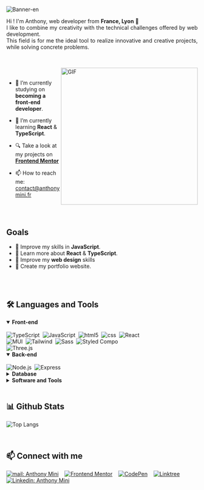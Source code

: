 <!-- Banner -->
![Banner-en](https://user-images.githubusercontent.com/82963356/217269246-8c42f952-e34b-4161-a676-8de2fa2c456b.png)

<p align="justify">
Hi ! I'm Anthony, web developer  from <b>France, Lyon</b> 📍
<br>
I like to combine my creativity with the technical challenges offered by web development.
<br>
This field is for me the ideal tool to realize innovative and creative projects, while solving concrete problems.
</p>

##

<br>

<!--- Web illustrations by Storyset ( https://storyset.com/web ) --->
<img align="right" alt="GIF" src="https://user-images.githubusercontent.com/82963356/217264053-30dfcbcf-6ce0-417f-9a2c-bf9eea88f770.svg" width="360px"/>

<br>


- 🔭 I’m currently studying on **becoming a front-end developer**.

- 🌱 I’m currently learning **React** & **TypeScript**.

- 🔍 Take a look at my projects on [**Frontend Mentor**](https://www.frontendmentor.io/profile/anthony-mini)

- 📫 How to reach me: <a href="mailto:contact@anthonymini.fr"> contact@anthonymini.fr</a>



<br>
<br>

## Goals

- 🚀 Improve my skills in **JavaScript**.
- 🚀 Learn more about **React** & **TypeScript**.
- 🚀 Improve my **web design** skills
- 🚀 Create my portfolio website.

<br>
<br>


<h2 align="left">🛠️ Languages and Tools</h2>

<div align = "left">

<details open>
<summary><b>Front-end</b></summary>
<br>
<img alt="TypeScript" src="https://img.shields.io/badge/-TypeScript-007ACC?style=for-the-badge&logo=typescript&logoColor=white" />&nbsp;
<img alt="JavaScript" src="https://img.shields.io/badge/-JavaScript-F7B93E?style=for-the-badge&logo=javascript&logoColor=white" />&nbsp;
<img alt="html5" src="https://img.shields.io/badge/-HTML5-E34F26?style=for-the-badge&logo=html5&logoColor=white" />&nbsp;
<img alt="css" src="https://img.shields.io/badge/-css3-1572B6?style=for-the-badge&logo=css3&logoColor=white" />&nbsp;
<img alt="React" src="https://img.shields.io/badge/-React-45b8d8?style=for-the-badge&logo=react&logoColor=white" />&nbsp;
<br>
<img alt="MUI" src="https://img.shields.io/badge/-Material UI-000000?style=for-the-badge&logo=mui&logoColor=white" />&nbsp;
<img alt="Tailwind" src="https://img.shields.io/badge/-tailwind css-38B2AC?style=for-the-badge&logo=tailwindcss&logoColor=white" />&nbsp;
<img alt="Sass" src="https://img.shields.io/badge/-Sass-CC6699?style=for-the-badge&logo=sass&logoColor=white" />&nbsp;
<img alt="Styled Compo" src="https://img.shields.io/badge/-Styled_Components-db7092?style=for-the-badge&logo=styled-components&logoColor=white" />&nbsp;
<br>
<img alt="Three.js" src="https://img.shields.io/badge/-Three.js-000000?style=for-the-badge&logo=three.js&logoColor=white" />&nbsp;
    
</details>

<details open>
<summary><b> Back-end</b></summary>
<br>
<img alt="Node.js" src="https://img.shields.io/badge/-Nodejs-339933?style=for-the-badge&logo=Node.js&logoColor=white" />&nbsp;
<img alt="Express" src="https://img.shields.io/badge/-Express-000000?style=for-the-badge&logo=express&logoColor=white" />&nbsp;
</details>

<details close>
<summary><b>Database</b></summary>
<br>
<img alt="MongoDB" src="https://img.shields.io/badge/-MongoDB-47A248?style=for-the-badge&logo=mongodb&logoColor=white" />&nbsp;
<img alt="MySql" src="https://img.shields.io/badge/-mysql-CC2927?style=for-the-badge&logo=mysql&logoColor=white" />&nbsp;
</details>

<details close>
<summary><b>Software and Tools</b></summary>
<br>

> Software :

<img alt="Figma" src="https://img.shields.io/badge/-Figma-2C2C2C?style=for-the-badge&logo=figma&logoColor=white" />&nbsp;
<img alt="Postman" src="https://img.shields.io/badge/-Postman-F15923?style=for-the-badge&logo=postman&logoColor=white" />&nbsp;
<img alt="VScode" src="https://img.shields.io/badge/-Visual Studio Code-007ACC?style=for-the-badge&logo=visual-studio-code&logoColor=white" />&nbsp;
<img alt="Docker" src="https://img.shields.io/badge/-Docker-46a2f1?style=for-the-badge&logo=docker&logoColor=white" />&nbsp;
<br>
<img alt="Blender" src="https://img.shields.io/badge/-blender-000000?style=for-the-badge&logo=blender&logoColor=white" />&nbsp;
<img alt="Virtualbox" src="https://img.shields.io/badge/-virtualbox-173761?style=for-the-badge&logo=virtualbox&logoColor=white" />&nbsp;

  > Tools : 

<img alt="Shell" src="https://img.shields.io/badge/-Shell-88E051?style=for-the-badge&logo=linux&logoColor=white" />&nbsp;
<img alt="vitejs" src="https://img.shields.io/badge/-vite.js-FFBE14?style=for-the-badge&logo=vite&logoColor=white" />&nbsp;
<img alt="CRA" src="https://img.shields.io/badge/-Create React App-07C8A3?style=for-the-badge&logo=createreactapp&logoColor=white" />&nbsp;
<img alt="Webpack" src="https://img.shields.io/badge/-Webpack-8DD6F9?style=for-the-badge&logo=webpack&logoColor=white" />&nbsp;
<br>
<img alt="git" src="https://img.shields.io/badge/-Git-F05032?style=for-the-badge&logo=git&logoColor=white" />&nbsp;
<img alt="npm" src="https://img.shields.io/badge/-NPM-CB3837?style=for-the-badge&logo=npm&logoColor=white" />&nbsp;
<img alt="yarn" src="https://img.shields.io/badge/-Yarn-45b8d8?style=for-the-badge&logo=yarn&logoColor=white" />&nbsp;
<img alt="Prettier" src="https://img.shields.io/badge/-Prettier-F7B93E?style=for-the-badge&logo=prettier&logoColor=white" />&nbsp;

</details>
</div>

<br>

<h2 align="left">📊 Github Stats</h2>

<div align = "left">

![Top Langs](https://github-readme-stats.vercel.app/api/top-langs/?username=anthony-mini&layout=compact&theme=react&exclude_repo=la-maison-jungle,AnthonyMini_3_13112021,AnthonyMini_PortfolioProject)


</div>
<br>

<h2 align="left">📫 Connect with me</h2>

<div align = "left">
    
[![mail: Anthony Mini](https://img.shields.io/badge/-Mail-red?style=for-the-badge&logo=Thunderbird&logoColor=white&link=mailto:contact@anthonymini.fr)](mailto:contact@anthonymini.fr)&nbsp;&nbsp;&nbsp;
[![Frontend Mentor](https://img.shields.io/badge/-Frontend%20Mentor-5F3DC4?style=for-the-badge&logo=FrontendMentor&logoColor=white&link=https://www.frontendmentor.io/profile/anthony-mini)](https://www.frontendmentor.io/profile/anthony-mini)&nbsp;&nbsp;&nbsp;
[![CodePen](https://img.shields.io/badge/-CodePen-000000?style=for-the-badge&logo=CodePen&logoColor=white&link=https://codepen.io/anthony-mini)](https://codepen.io/anthony-mini)&nbsp;&nbsp;&nbsp;
[![Linktree](https://img.shields.io/badge/-Linktree-39e09b?&style=for-the-badge&logo=linktree&logoColor=white&link=https://linktr.ee/anthony.mini)](https://linktr.ee/anthony.mini)&nbsp;&nbsp;&nbsp;
[![Linkedin: Anthony Mini](https://img.shields.io/badge/-linkedin-blue?style=for-the-badge&logo=Linkedin&logoColor=white&link=https://www.linkedin.com/in/anthony-mini)](https://www.linkedin.com/in/anthony-mini)
  
</div>

<br>
